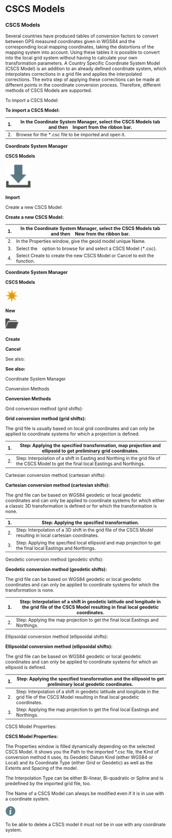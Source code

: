 # CSCS Models

### CSCS Models

Several countries have produced tables of conversion factors to convert between GPS measured coordinates given in WGS84 and the corresponding local mapping coordinates, taking the distortions of the mapping system into account. Using these tables it is possible to convert into the local grid system without having to calculate your own transformation parameters. A Country Specific Coordinate System Model (CSCS Model) is an addition to an already defined coordinate system, which interpolates corrections in a grid file and applies the interpolated corrections. The extra step of applying these corrections can be made at different points in the coordinate conversion process. Therefore, different methods of CSCS Models are supported.

To import a CSCS Model:

**To import a CSCS Model:**

| 1. | In the Coordinate System Manager, select the CSCS Models tab and then    Import from the ribbon bar. |
| --- | --- |
| 2. | Browse for the *.csc file to be imported and open it. |

**Coordinate System Manager**

**CSCS Models**

![Image](graphics/00470356.jpg)

**Import**

Create a new CSCS Model:

**Create a new CSCS Model:**

| 1. | In the Coordinate System Manager, select the CSCS Models tab and then    New from the ribbon bar. |
| --- | --- |
| 2. | In the Properties window, give the geoid model unique Name. |
| 3. | Select the    option to browse for and select a CSCS Model (*.csc). |
| 4. | Select Create to create the new CSCS Model or Cancel to exit the function. |

**Coordinate System Manager**

**CSCS Models**

![Image](graphics/00468041.jpg)

**New**

![Image](graphics/00466058.jpg)

**Create**

**Cancel**

See also:

**See also:**

Coordinate System Manager

Conversion Methods

**Conversion Methods**

Grid conversion method (grid shifts):

**Grid conversion method (grid shifts):**

The grid file is usually based on local grid coordinates and can only be applied to coordinate systems for which a projection is defined.

| 1. | Step: Applying the specified transformation, map projection and ellipsoid to get preliminary grid coordinates. |
| --- | --- |
| 2. | Step: Interpolation of a shift in Easting and Northing in the grid file of the CSCS Model to get the final local Eastings and Northings. |

Cartesian conversion method (cartesian shifts):

**Cartesian conversion method (cartesian shifts):**

The grid file can be based on WGS84 geodetic or local geodetic coordinates and can only be applied to coordinate systems for which either a classic 3D transformation is defined or for which the transformation is none.

| 1. | Step: Applying the specified transformation. |
| --- | --- |
| 2. | Step: Interpolation of a 3D shift in the grid file of the CSCS Model resulting in local cartesian coordinates. |
| 3. | Step: Applying the specified local ellipsoid and map projection to get the final local Eastings and Northings. |

Geodetic conversion method (geodetic shifts):

**Geodetic conversion method (geodetic shifts):**

The grid file can be based on WGS84 geodetic or local geodetic coordinates and can only be applied to coordinate systems for which the transformation is none.

| 1. | Step: Interpolation of a shift in geodetic latitude and longitude in the grid file of the CSCS Model resulting in final local geodetic coordinates. |
| --- | --- |
| 2. | Step: Applying the map projection to get the final local Eastings and Northings. |

Ellipsoidal conversion method (ellipsoidal shifts):

**Ellipsoidal conversion method (ellipsoidal shifts):**

The grid file can be based on WGS84 geodetic or local geodetic coordinates and can only be applied to coordinate systems for which an ellipsoid is defined.

| 1. | Step: Applying the specified transformation and the ellipsoid to get preliminary local geodetic coordinates. |
| --- | --- |
| 2. | Step: Interpolation of a shift in geodetic latitude and longitude in the grid file of the CSCS Model resulting in final local geodetic coordinates. |
| 3. | Step: Applying the map projection to get the final local Eastings and Northings. |

CSCS Model Properties:

**CSCS Model Properties:**

The Properties window is filled dynamically depending on the selected CSCS Model. It shows you the Path to the imported *.csc file, the Kind of conversion method it uses, its Geodetic Datum Kind (either WGS84 or Local) and its Coordinate Type (either Grid or Geodetic) as well as the Extents and Spacing of the model.

The Interpolation Type can be either Bi-linear, Bi-quadratic or Spline and is predefined by the imported grid file, too.

The Name of a CSCS Model can always be modified even if it is in use with a coordinate system.

![Image](./data/icons/note.gif)

To be able to delete a CSCS model it must not be in use with any coordinate system.

